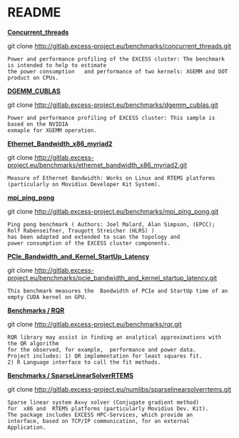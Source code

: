 # README

   [**Concurrent_threads**](http://gitlab.excess-project.eu/benchmarks/concurrent_threads)
   
   git clone http://gitlab.excess-project.eu/benchmarks/concurrent_threads.git

    Power and performance profiling of the EXCESS cluster: The benchmark is intended to help to estimate 
    the power consumption   and performance of two kernels: XGEMM and DOT product on CPUs.
      
   [**DGEMM_CUBLAS**](http://gitlab.excess-project.eu/benchmarks/dgemm_cublas)
   
   git clone http://gitlab.excess-project.eu/benchmarks/dgemm_cublas.git

    Power and performance profiling of EXCESS cluster: This sample is based on the NVIDIA 
    exmaple for XGEMM operation.
  
   
   [**Ethernet_Bandwidth_x86_myriad2**](http://gitlab.excess-project.eu/benchmarks/ethernet_bandwidth_x86_myriad2)
   
   git clone http://gitlab.excess-project.eu/benchmarks/ethernet_bandwidth_x86_myriad2.git

    Measure of Ethernet Bandwidth: Works on Linux and RTEMS platforms 
    (particularly on Movidius Developer Kit System).
   
   [**mpi_ping_pong**](http://gitlab.excess-project.eu/benchmarks/mpi_ping_pong)
   
   git clone http://gitlab.excess-project.eu/benchmarks/mpi_ping_pong.git

    Ping pong benchmark ( Authors: Joel Malard, Alan Simpson, (EPCC);
    Rolf Rabenseifner, Traugott Streicher (HLRS) )
    has been adapted and extended to scan the topology and
    power consumption of the EXCESS cluster components.
    
   [**PCIe_Bandwidth_and_Kernel_StartUp_Latency**](http://gitlab.excess-project.eu/benchmarks/pcie_bandwidth_and_kernel_startup_latency)
   
   git clone http://gitlab.excess-project.eu/benchmarks/pcie_bandwidth_and_kernel_startup_latency.git

    This benchmark measures the  Bandwidth of PCIe and StartUp time of an empty CUDA kernel on GPU.
   
   [**Benchmarks / RQR**](http://gitlab.excess-project.eu/benchmarks/rqr)
   
   git clone http://gitlab.excess-project.eu/benchmarks/rqr.git

    RQR library may assist in finding an analytical approximations with the QR algorithm 
    for the observed, for example,  performance and power data.
    Project includes: 1) QR implementation for least squares fit.
    2) R Language interface to call the fit methods.
    

[**Benchmarks / SparseLinearSolverRTEMS**](http://gitlab.excess-project.eu/numlibs/sparselinearsolverrtems)

   git clone http://gitlab.excess-project.eu/numlibs/sparselinearsolverrtems.git
 
    Sparse linear system Ax=y solver (Conjugate gradient method)
    for  x86 and  RTEMS platforms (particularly Movidius Dev. Kit).
    The package includes EXCESS HPC-Services, which provide an
    interface, based on TCP/IP communication, for an external
    Application.
  
